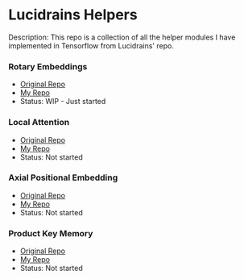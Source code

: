 # Lucidrains Helpers

Description: This repo is a collection of all the helper modules I have implemented in Tensorflow from Lucidrains' repo.


### Rotary Embeddings

 * [Original Repo](https://github.com/lucidrains/rotary-embedding-torch)
 * [My Repo](https://github.com/dmmagdal/RotaryEmbeddingTF)
 * Status: WIP - Just started


### Local Attention

 * [Original Repo](https://github.com/lucidrains/local-attention)
 * [My Repo](https://github.com/dmmagdal/LocalAttentionTF)
 * Status: Not started


### Axial Positional Embedding

 * [Original Repo](https://github.com/lucidrains/axial-positional-embedding)
 * [My Repo](https://github.com/dmmagdal/AxialPositionalEmbeddingTF)
 * Status: Not started


### Product Key Memory

 * [Original Repo](https://github.com/lucidrains/product-key-memory)
 * [My Repo](https://github.com/dmmagdal/ProductKeyMemoryTF)
 * Status: Not started